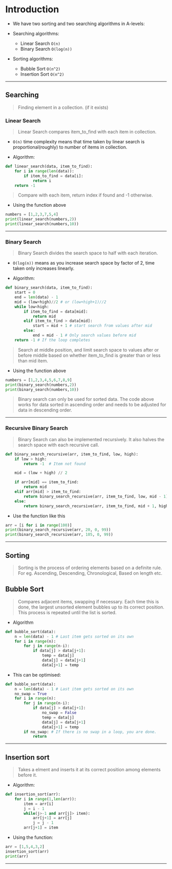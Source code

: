 # Introduction

- We have two sorting and two searching algorithms in A-levels:

- Searching algorithms:
    - Linear Search `O(n)`
    - Binary Search `O(log(n))`

- Sorting algorithms:
    - Bubble Sort `O(n^2)`
    - Insertion Sort `O(n^2)`

---
## Searching

> Finding element in a collection. (if it exists)

### Linear Search

> Linear Search compares item_to_find with each item in collection.

- `O(n)` time complexity means that time taken by linear search is proportional(roughly) to number of items in collection.

- Algorithm:
```py
def linear_search(data, item_to_find):
    for i in range(len(data)):
        if item_to_find = data[i]:
            return i
    return -1
```
> Compare with each item, return index if found and -1 otherwise.

- Using the function above
```py
numbers = [1,2,3,7,5,4]
print(linear_search(numbers,2))
print(linear_search(numbers,10))
```

---

### Binary Search

> Binary Search divides the search space to half with each iteration.

- `O(log(n))` means as you increase search space by factor of 2, time taken only increases linearly.

- Algorithm:
```py
def binary_search(data, item_to_find):
    start = 0
    end = len(data) - 1
    mid = (low+high)//2 # or (low+high+1)//2
    while low<high:
        if item_to_find = data[mid]:
            return mid
        elif item_to_find > data[mid]:
            start = mid + 1 # start search from values after mid
        else:
            end = mid - 1 # Only search values before mid
    return -1 # If the loop completes
```

> Search at middle position, and limit search space to values after or before middle based on whether item_to_find is greater than or less than mid item.

- Using the function above
```py
numbers = [1,2,3,4,5,6,7,8,9]
print(binary_search(numbers,2))
print(binary_search(numbers,10))
```

> Binary search can only be used for sorted data. The code above works for data sorted in ascending order and needs to be adjusted for data in descending order.

---

### Recursive Binary Search

> Binary Search can also be implemented recursively. It also halves the search space with each recursive call.

```py
def binary_search_recursive(arr, item_to_find, low, high):
    if low > high:
        return -1  # Item not found

    mid = (low + high) // 2

    if arr[mid] == item_to_find:
        return mid
    elif arr[mid] > item_to_find:
        return binary_search_recursive(arr, item_to_find, low, mid - 1)
    else:
        return binary_search_recursive(arr, item_to_find, mid + 1, high)
```

- Use the function like this
```py
arr = [i for i in range(100)]
print(binary_search_recursive(arr, 20, 0, 99))
print(binary_search_recursive(arr, 105, 0, 99))
```

---

## Sorting

> Sorting is the process of ordering elements based on a definite rule. For eg. Ascending, Descending, Chronological, Based on length etc.

## Bubble Sort

> Compares adjacent items, swapping if necessary. Each time this is done, the largest unsorted element bubbles up to its correct position. This process is repeated until the list is sorted.

- Algorithm
```py
def bubble_sort(data):
    n = len(data) - 1 # Last item gets sorted on its own
    for i in range(n):
        for j in range(n-i):
            if data[j] > data[j+1]:
                temp = data[j]
                data[j] = data[j+1]
                data[j+1] = temp
```

- This can be optimised:
```py
def bubble_sort(data):
    n = len(data) - 1 # Last item gets sorted on its own
    no_swap = True
    for i in range(n):
        for j in range(n-i):
            if data[j] > data[j+1]:
                no_swap = False
                temp = data[j]
                data[j] = data[j+1]
                data[j+1] = temp
        if no_swap: # If there is no swap in a loop, you are done.
            return
```

---

## Insertion sort

> Takes a elment and inserts it at its correct position among elements before it.

- Algorithm:
```py
def insertion_sort(arr):
    for i in range(1,len(arr)):
        item = arr[i]
        j = i - 1 
        while(j>-1 and arr[j]> item):
            arr[j+1] = arr[j]
            j = j - 1
        arr[j+1] = item
```

- Using the function:
```py
arr = [1,5,4,3,2]
insertion_sort(arr)
print(arr)
```
---